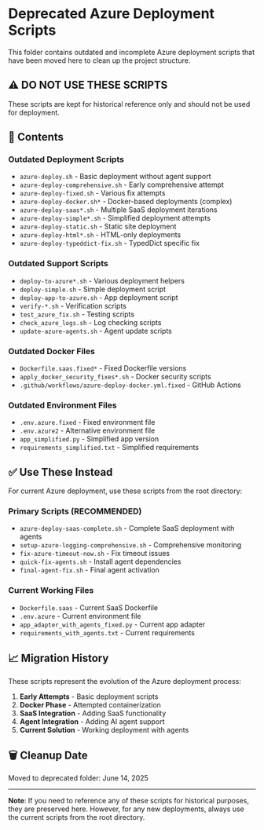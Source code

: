 # Deprecated Azure Deployment Scripts

This folder contains outdated and incomplete Azure deployment scripts that have been moved here to clean up the project structure.

## ⚠️ **DO NOT USE THESE SCRIPTS**

These scripts are kept for historical reference only and should not be used for deployment.

## 📁 **Contents**

### **Outdated Deployment Scripts**
- `azure-deploy.sh` - Basic deployment without agent support
- `azure-deploy-comprehensive.sh` - Early comprehensive attempt
- `azure-deploy-fixed.sh` - Various fix attempts
- `azure-deploy-docker.sh*` - Docker-based deployments (complex)
- `azure-deploy-saas*.sh` - Multiple SaaS deployment iterations
- `azure-deploy-simple*.sh` - Simplified deployment attempts
- `azure-deploy-static.sh` - Static site deployment
- `azure-deploy-html*.sh` - HTML-only deployments
- `azure-deploy-typeddict-fix.sh` - TypedDict specific fix

### **Outdated Support Scripts**
- `deploy-to-azure*.sh` - Various deployment helpers
- `deploy-simple.sh` - Simple deployment script
- `deploy-app-to-azure.sh` - App deployment script
- `verify-*.sh` - Verification scripts
- `test_azure_fix.sh` - Testing scripts
- `check_azure_logs.sh` - Log checking scripts
- `update-azure-agents.sh` - Agent update scripts

### **Outdated Docker Files**
- `Dockerfile.saas.fixed*` - Fixed Dockerfile versions
- `apply_docker_security_fixes*.sh` - Docker security scripts
- `.github/workflows/azure-deploy-docker.yml.fixed` - GitHub Actions

### **Outdated Environment Files**
- `.env.azure.fixed` - Fixed environment file
- `.env.azure2` - Alternative environment file
- `app_simplified.py` - Simplified app version
- `requirements_simplified.txt` - Simplified requirements

## ✅ **Use These Instead**

For current Azure deployment, use these scripts from the root directory:

### **Primary Scripts (RECOMMENDED)**
- `azure-deploy-saas-complete.sh` - Complete SaaS deployment with agents
- `setup-azure-logging-comprehensive.sh` - Comprehensive monitoring
- `fix-azure-timeout-now.sh` - Fix timeout issues
- `quick-fix-agents.sh` - Install agent dependencies
- `final-agent-fix.sh` - Final agent activation

### **Current Working Files**
- `Dockerfile.saas` - Current SaaS Dockerfile
- `.env.azure` - Current environment file
- `app_adapter_with_agents_fixed.py` - Current app adapter
- `requirements_with_agents.txt` - Current requirements

## 📈 **Migration History**

These scripts represent the evolution of the Azure deployment process:

1. **Early Attempts** - Basic deployment scripts
2. **Docker Phase** - Attempted containerization
3. **SaaS Integration** - Adding SaaS functionality
4. **Agent Integration** - Adding AI agent support
5. **Current Solution** - Working deployment with agents

## 🗑️ **Cleanup Date**

Moved to deprecated folder: June 14, 2025

---

**Note**: If you need to reference any of these scripts for historical purposes, they are preserved here. However, for any new deployments, always use the current scripts from the root directory.
